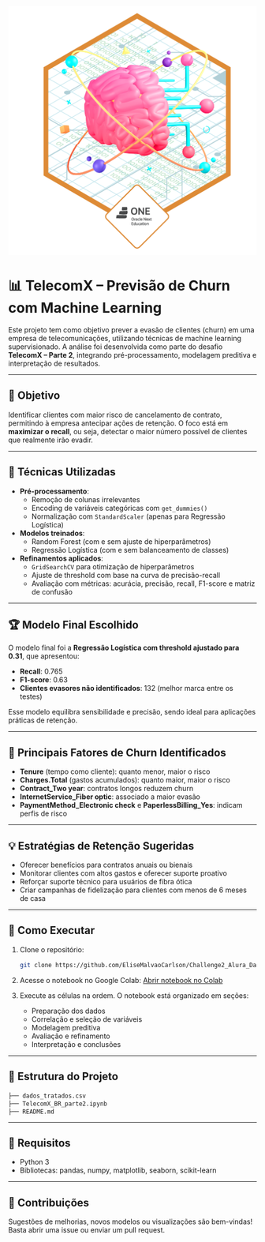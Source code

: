 <p align="center">
  <img src="imagem da badge.png" alt="Imagem Challenge 2" width="600"/>
</p>

# 📊 TelecomX – Previsão de Churn com Machine Learning

Este projeto tem como objetivo prever a evasão de clientes (churn) em uma empresa de telecomunicações, utilizando técnicas de machine learning supervisionado. A análise foi desenvolvida como parte do desafio **TelecomX – Parte 2**, integrando pré-processamento, modelagem preditiva e interpretação de resultados.

---

## 🎯 Objetivo

Identificar clientes com maior risco de cancelamento de contrato, permitindo à empresa antecipar ações de retenção. O foco está em **maximizar o recall**, ou seja, detectar o maior número possível de clientes que realmente irão evadir.

---

## 🧠 Técnicas Utilizadas

- **Pré-processamento**:
  - Remoção de colunas irrelevantes
  - Encoding de variáveis categóricas com `get_dummies()`
  - Normalização com `StandardScaler` (apenas para Regressão Logística)
- **Modelos treinados**:
  - Random Forest (com e sem ajuste de hiperparâmetros)
  - Regressão Logística (com e sem balanceamento de classes)
- **Refinamentos aplicados**:
  - `GridSearchCV` para otimização de hiperparâmetros
  - Ajuste de threshold com base na curva de precisão-recall
  - Avaliação com métricas: acurácia, precisão, recall, F1-score e matriz de confusão

---

## 🏆 Modelo Final Escolhido

O modelo final foi a **Regressão Logística com threshold ajustado para 0.31**, que apresentou:

- **Recall**: 0.765
- **F1-score**: 0.63
- **Clientes evasores não identificados**: 132 (melhor marca entre os testes)

Esse modelo equilibra sensibilidade e precisão, sendo ideal para aplicações práticas de retenção.

---

## 📌 Principais Fatores de Churn Identificados

- **Tenure** (tempo como cliente): quanto menor, maior o risco
- **Charges.Total** (gastos acumulados): quanto maior, maior o risco
- **Contract_Two year**: contratos longos reduzem churn
- **InternetService_Fiber optic**: associado a maior evasão
- **PaymentMethod_Electronic check** e **PaperlessBilling_Yes**: indicam perfis de risco

---

## 💡 Estratégias de Retenção Sugeridas

- Oferecer benefícios para contratos anuais ou bienais
- Monitorar clientes com altos gastos e oferecer suporte proativo
- Reforçar suporte técnico para usuários de fibra ótica
- Criar campanhas de fidelização para clientes com menos de 6 meses de casa

---

## 🚀 Como Executar

1. Clone o repositório:
   ```bash
   git clone https://github.com/EliseMalvaoCarlson/Challenge2_Alura_Data_Science_TeleconX_Parte2.git
   ```

2. Acesse o notebook no Google Colab:
   [Abrir notebook no Colab](https://colab.research.google.com/drive/1jQtRH_E7RcL1uFJ8OnDthJwHrc9xICns)

3. Execute as células na ordem. O notebook está organizado em seções:
   - Preparação dos dados
   - Correlação e seleção de variáveis
   - Modelagem preditiva
   - Avaliação e refinamento
   - Interpretação e conclusões

---

## 📁 Estrutura do Projeto

```
├── dados_tratados.csv
├── TelecomX_BR_parte2.ipynb
├── README.md
```

---

## 🧪 Requisitos

- Python 3
- Bibliotecas: pandas, numpy, matplotlib, seaborn, scikit-learn

---

## 🙌 Contribuições

Sugestões de melhorias, novos modelos ou visualizações são bem-vindas! Basta abrir uma issue ou enviar um pull request.

